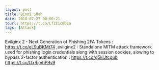 ```yaml
---
layout: post
title: Binni Shah
date: 2018-07-27 00:00:21
tourl: https://t.co/LfZIicBDza
tags: [Attack]
---
```

Evilginx 2 - Next Generation of Phishing 2FA Tokens : https://t.co/eL9uBKMt74 ,evilginx2 : Standalone MITM attack framework used for phishing login credentials along with session cookies, alowing to bypass 2-factor authentication : https://t.co/g5kiJtcpub https://t.co/OxRjmhP9v9